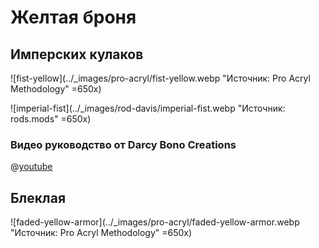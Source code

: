 # Желтая броня

## Имперских кулаков

![fist-yellow](../_images/pro-acryl/fist-yellow.webp "Источник: Pro Acryl Methodology" =650x)

![imperial-fist](../_images/rod-davis/imperial-fist.webp "Источник: rods.mods" =650x)

### Видео руководство от Darcy Bono Creations

@[youtube](https://youtu.be/xEcNnCYHVFM?si=q0Tew6pJljUBwgpa)

## Блеклая

![faded-yellow-armor](../_images/pro-acryl/faded-yellow-armor.webp "Источник: Pro Acryl Methodology" =650x)
